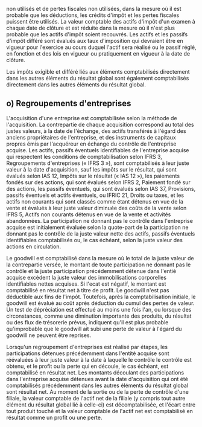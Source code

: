 non utilisés et de pertes fiscales non utilisées, dans la mesure où il est probable que les déductions, les crédits d'impôt et les pertes fiscales puissent être utilisés. La valeur comptable des actifs d'impôt d'un examen à chaque date de clôture et est réduite dans la mesure où il n'est plus probable que les actifs d'impôt soient recouvrés. Les actifs et les passifs d'impôt différé sont évalués aux taux d'imposition qui devraient être en vigueur pour l'exercice au cours duquel l'actif sera réalisé ou le passif réglé, en fonction et des lois en vigueur ou pratiquement en vigueur à la date de clôture.

Les impôts exigible et différé liés aux éléments comptabilisés directement dans les autres éléments du résultat global sont également comptabilisés directement dans les autres éléments du résultat global.

## o) Regroupements d'entreprises

L'acquisition d'une entreprise est comptabilisée selon la méthode de l'acquisition. La contrepartie de chaque acquisition correspond au total des justes valeurs, à la date de l'échange, des actifs transférés à l'égard des anciens propriétaires de l'entreprise, et des instruments de capitaux propres émis par l'acquéreur en échange du contrôle de l'entreprise acquise. Les actifs, passifs éventuels identifiables de l'entreprise acquise qui respectent les conditions de comptabilisation selon IFRS 3, Regroupements d'entreprises (« IFRS 3 »), sont comptabilisés à leur juste valeur à la date d'acquisition, sauf les impôts sur le résultat, qui sont évalués selon IAS 12, Impôts sur le résultat (« IAS 12 »), les paiements fondés sur des actions, qui sont évalués selon IFRS 2, Paiement fondé sur des actions, les passifs éventuels, qui sont évalués selon IAS 37, Provisions, passifs éventuels et actifs éventuels, ou IFRIC 21, Droits ou taxes, et les actifs non courants qui sont classés comme étant détenus en vue de la vente et évalués à leur juste valeur diminuée des coûts de la vente selon IFRS 5, Actifs non courants détenus en vue de la vente et activités abandonnées. La participation ne donnant pas le contrôle dans l'entreprise acquise est initialement évaluée selon la quote-part de la participation ne donnant pas le contrôle de la juste valeur nette des actifs, passifs éventuels identifiables comptabilisés ou, le cas échéant, selon la juste valeur des actions en circulation.

Le goodwill est comptabilisé dans la mesure où le total de la juste valeur de la contrepartie versée, le montant de toute participation ne donnant pas le contrôle et la juste participation précédemment détenue dans l'entié acquise excèdent la juste valeur des immobilisations corporelles identifiables nettes acquises. Si l'ecat est négatif, le montant est comptabilisé en résultat net à titre de profit. Le goodwill n'est pas déductible aux fins de l'impôt. Toutefois, après la comptabilisation initiale, le goodwill est évalué au coût après déduction du cumul des pertes de valeur. Un test de dépréciation est effectué au moins une fois l'an, ou lorsque des circonstances, comme une diminution importante des produits, du résultat ou des flux de trésorerie prévus, indiquent qu'il est plus probable qu'improbable que le goodwill ait subi une perte de valeur à l'égard du goodwill ne peuvent être reprises.

Lorsqu'un regroupement d'entreprises est réalisé par étapes, les participations détenues précédemment dans l'entité acquise sont réévaluées à leur juste valeur à la date à laquelle le contrôle le contrôle est obtenu, et le profit ou la perte qui en découle, le cas échéant, est comptabilisé en résultat net. Les montants découlant des participations dans l'entreprise acquise détenues avant la date d'acquisition qui ont été comptabilisés précédemment dans les autres éléments du résultat global sont résultat net. Au moment de la sortie ou de la perte de contrôle d'une filiale, la valeur comptable de l'actif net de la filiale (y compris tout autre élément du résultat global lié à celle-ci) est décomptabilisée, et l'écart entre tout produit touché et la valeur comptable de l'actif net est comptabilisé en résultat comme un profit ou une perte.